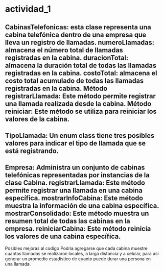 ﻿# actividad_1
CabinasTelefonicas: esta clase representa una cabina telefónica dentro de una empresa que lleva un registro de llamadas.
numeroLlamadas: almacena el número total de llamadas registradas en la cabina.
duracionTotal: almacena la duración total de todas las llamadas registradas en la cabina.
costoTotal:  almacena el costo total acumulado de todas las llamadas registradas en la cabina. 
Método registrarLlamada: Este método permite registrar una llamada realizada desde la cabina. 
Método reiniciar: Este método se utiliza para reiniciar los valores de la cabina.
-----------------------
TipoLlamada: Un enum class tiene tres posibles valores para indicar el tipo de llamada que se está registrando.
------------------------
Empresa: Administra un conjunto de cabinas telefónicas representadas por instancias de la clase Cabina.
registrarLlamada: Este método permite registrar una llamada en una cabina específica.
mostrarInfoCabina: Este método muestra la información de una cabina específica.
mostrarConsolidado: Este método muestra un resumen total de todas las cabinas en la empresa.
reiniciarCabina: Este método reinicia los valores de una cabina específica.
---------------------------------
Posibles mejoras al codigo 
Podria agregarse que cada cabina muestre cuantas llamadas se realizaron locales, a larga distancia y a celular, para asi generar un promedio estadistico de cuanto puede durar una persona en una llamada.
